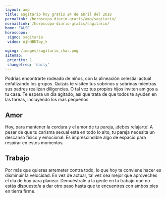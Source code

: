 ```yaml
---
layout: amp
title: sagitario hoy gratis 24 de abril del 2018 
permalink: /horoscopo-diario-gratis/amp/sagitario/
normallink: /horoscopo-diario-gratis/sagitario/
home: FALSE
horoscopo:
 signo: sagitario
 video: AjhHBDToy_k

ogimg: /images/sagitario_char.png
sitemap:
 priority: 1
 changefreq: 'daily'
---
```



Podrías encontrarte rodeado de niños, con la alineación celestial actual enfatizando los grupos. Quizás te visiten tus sobrinos y sobrinas mientras sus padres realizan diligencias. O tal vez tus propios hijos inviten amigos a tu casa. Te espera un día agitado, así que trata de que todos te ayuden en las tareas, incluyendo los más pequeños.

## Amor

Hoy, para mantener la cordura y el amor de tu pareja, ¡debes relajarte! A pesar de que tu carisma sexual está en todo lo alto, tu pareja necesita un descanso físico y emocional. Es imprescindible algo de espacio para respirar en estos momentos.

## Trabajo

Por más que quieras arremeter contra todo, lo que hoy te conviene hacer es disminuir la velocidad. En vez de actuar, tal vez sea mejor que aproveches el día de hoy para planear. Demuéstrale a la gente en tu trabajo que no estás dispuesto/a a dar otro paso hasta que te encuentres con ambos pies en tierra firme.